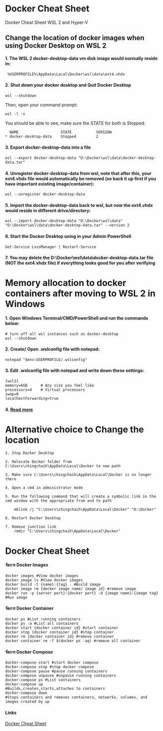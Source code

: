 # Docker Cheat Sheet
Docker Cheat Sheet WSL 2 and Hyper-V
## Change the location of docker images when using Docker Desktop on WSL 2

#### 1. The WSL 2 docker-desktop-data vm disk image would normally reside in:
```
 %USERPROFILE%\AppData\Local\Docker\wsl\data\ext4.vhdx
```

#### 2. Shut down your docker desktop and Quit Docker Desktop
```
wsl --shutdown
```

Then, open your command prompt:
```
wsl -l -v
```
You should be able to see, make sure the STATE for both is Stopped.
```
  NAME                   STATE           VERSION
* docker-desktop-data    Stopped         2
```


#### 3. Export docker-desktop-data into a file
```
wsl --export docker-desktop-data "D:\Docker\wsl\data\docker-desktop-data.tar"
```

#### 4. Unregister docker-desktop-data from wsl, note that after this, your ext4.vhdx file would automatically be removed (so back it up first if you have important existing image/container):
```
wsl --unregister docker-desktop-data
```
#### 5. Import the docker-desktop-data back to wsl, but now the ext4.vhdx would reside in different drive/directory:
```
wsl --import docker-desktop-data "D:\Docker\wsl\data" "D:\Docker\wsl\data\docker-desktop-data.tar" --version 2
```
#### 6. Start the Docker Desktop using in your Admin PowerShell
```
Get-Service LxssManager | Restart-Service
```
#### 7. You may delete the D:\Docker\wsl\data\docker-desktop-data.tar file (NOT the ext4.vhdx file) if everything looks good for you after verifying

# Memory allocation to docker containers after moving to WSL 2 in Windows
#### 1. Open Windows Terminal/CMD/PowerShell and run the commands below:
```
# turn off all wsl instances such as docker-desktop
wsl --shutdown

```
#### 2. Create/ Open .wslconfig file with notepad:
```
notepad "$env:USERPROFILE/.wslconfig"
```
#### 3. Edit .wslconfig file with notepad and write down these settings:
```
[wsl2]
memory=6GB      # Any size you feel like
processors=4    # Virtual processors
swap=0
localhostForwarding=true

```
#### 4. [Read more](https://docs.microsoft.com/en-us/windows/wsl/wsl-config#wsl-2-settings)


# Alternative choice to Change the location
```
1. Stop Docker Desktop

2. Relocate Docker folder from C:\Users\chingchaih\AppData\Local\Docker to new path

3. Make sure C:\Users\chingchaih\AppData\Local\Docker is no longer there

4. Open a cmd in administrator mode

5. Run the following command that will create a symbolic link in the cmd window with the appropriate from and to path

    mklink /j "C:\Users\chingchaih\AppData\Local\Docker" "D:\Docker"

6. Restart Docker Desktop

7. Remove junction link
    rmdir "C:\Users\chingchaih\AppData\Local\Docker"

```

# Docker Cheat Sheet
#### จัดการ Docker Images
```
docker images #View docker images
docker image ls #View docker images
docker build -t {name}:{tag} . #Build image
docker image rm {docker image name/ image id} #remove image
docker run -p {server port}:{docker port} -d {image name}:{image tag} #Run image
```
#### จัดการ Docker Container
```
docker ps #List running containers
docker ps -a #List all containers
docker start {docker container id} #start container
docker stop {docker container id} #stop container
docker rm {docker container id} #remove container
docker container rm -f $(docker ps -aq) #remove all container
```
#### จัดการ Docker Compose
```
docker-compose start #start docker compose
docker-compose stop #stop docker compose
docker-compose pause #pause running containers
docker-compose unpause #unpause running containers
docker-compose ps #List containers
docker-compose up
#Builds,creates,starts,attaches to containers
docker-compose down
#Stops containers and removes containers, networks, volumes, and images created by up
```
#### Links
[Docker Cheat Sheet](https://www.docker.com/sites/default/files/d8/2019-09/docker-cheat-sheet.pdf)
